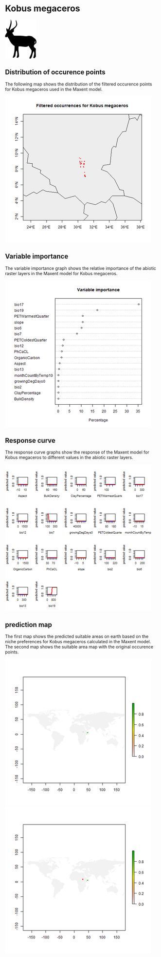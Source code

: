 # Kobus megaceros 

![](image_taxa.png) 

## Distribution of occurence points 
The following map shows the distribution of the filtered occurence points for Kobus megaceros used in the Maxent model. 

![](occurrences.png)
    
## Variable importance 
The variable importance graph shows the relative importance of the abiotic raster layers in the  Maxent model for Kobus megaceros. 

![](valid_maxent_variable_importance.png)
    
## Response curve 
The response curve graphs show the response of the Maxent model for Kobus megaceros to different values in the abiotic raster layers. 

![](valid_maxent_response_curve.png)
    
## prediction map 
The first map shows the predicted suitable areas on earth based on the niche preferences for Kobus megaceros calculated in the Maxent model. The second map shows the suitable area map with the original occurence points.

![](prediction_map.png)
![](prediction_occurence_map.png)
    
